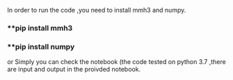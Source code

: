 In order to run the code ,you need to install mmh3 and numpy. 

### **pip install mmh3
### **pip install numpy

or Simply you can check the notebook (the code tested on python 3.7 ,there are input and output in the proivded notebook.

